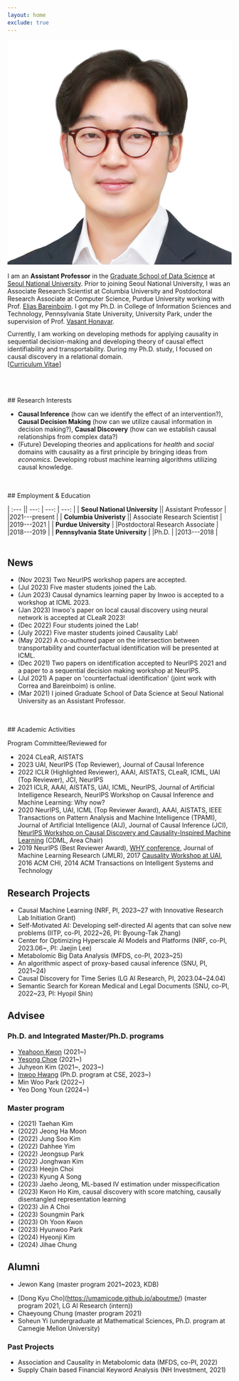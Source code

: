 ```yaml
---
layout: home
exclude: true
---
```



<div id="container">
  <img src="assets/sanghack2023-face.png" class="profile-pic"/>
  <div id="aboutme" float="right">
<p style="margin-bottom:3mm;">
	I am an <b>Assistant Professor</b> in the <a href="https://gsds.snu.ac.kr">Graduate School of Data Science</a> at <a href="https://www.snu.ac.kr">Seoul National University</a>. Prior to joining Seoul National University, 
	I was an 
	Associate Research Scientist at Columbia University and Postdoctoral Research Associate at Computer Science, Purdue University
	working with Prof. <a href="http://causalai.net">Elias Bareinboim</a>.
	I got my Ph.D. in College of Information Sciences and Technology, Pennsylvania State University, University Park, under the supervision of Prof. <a href="https://faculty.ist.psu.edu/vhonavar/index.htm">Vasant Honavar</a>.
</p>
Currently, I am working on developing methods for applying causality in sequential decision-making
and developing theory of causal effect identifiability and transportability.
During my Ph.D. study, I focused on causal discovery in a relational domain.<br>
[<a href="/assets/cv.pdf">Curriculum Vitae</a>]
  </div>
  
</div>

<br>


<p style="margin-bottom:1.25cm;"></p>
## Research Interests

- **Causal Inference** (how can we identify the effect of an intervention?),  **Causal Decision Making** (how can we utilize causal information in decision making?),  **Causal Discovery** (how can we establish causal relationships from complex data?) 
- (Future) Developing theories and applications for *health* and *social* domains with causality as a first principle by bringing ideas from *economics*. Developing robust machine learning algorithms utilizing causal knowledge.


<p style="margin-bottom:1.25cm;"></p>
## Employment & Education

| :--- || ---: | ---: | ---: |
| **Seoul National University**  || Assistant Professor | |2021---present |
| **Columbia Univeristy**  || Associate Research Scientist | |2019---2021 |
| **Purdue University**  | |Postdoctoral Research Associate | |2018---2019 |
| **Pennsylvania State University** | |Ph.D. | |2013---2018 |


<p style="margin-bottom:1.25cm;"></p>



## News
- (Nov 2023) Two NeurIPS workshop papers are accepted.
- (Jul 2023) Five master students joined the Lab.
- (Jun 2023) Causal dynamics learning paper by Inwoo is accepted to a workshop at ICML 2023.
- (Jan 2023) Inwoo's paper on local causal discovery using neural network is accepted at CLeaR 2023!
- (Dec 2022) Four students joined the Lab!
- (July 2022) Five master students joined Causality Lab!
- (May 2022) A co-authored paper on the intersection between transportability and counterfactual identification will be presented at ICML.
- (Dec 2021) Two papers on identification accepted to NeurIPS 2021 and a paper to a sequential decision making workshop at NeurIPS.
- (Jul 2021) A paper on 'counterfactual identification' (joint work with Correa and Bareinboim) is online.
- (Mar 2021) I joined Graduate School of Data Science at Seoul National University as an Assistant Professor.


<p style="margin-bottom:1.25cm;"></p>
## Academic Activities

Program Committee/Reviewed for 

- 2024 CLeaR, AISTATS
- 2023 UAI, NeurIPS (Top Reviewer), Journal of Causal Inference
- 2022 ICLR  (Highlighted Reviewer), AAAI, AISTATS, CLeaR, ICML, UAI (Top Reviewer), JCI, NeurIPS
- 2021 ICLR, AAAI, AISTATS, UAI, ICML, NeurIPS, Journal of Artificial Intelligence Research, NeurIPS Workshop on Causal Inference and Machine Learning: Why now?
- 2020 NeurIPS, UAI, ICML (Top Reviewer Award), AAAI, AISTATS, IEEE Transactions on Pattern Analysis and Machine Intelligence (TPAMI), Journal of Artificial Intelligence (AIJ), Journal of Causal Inference (JCI), [NeurIPS Workshop on Causal Discovery and Causality-Inspired Machine Learning](https://www.cmu.edu/dietrich/causality/neurips20ws/) (CDML, Area Chair)
- 2019 NeurIPS (Best Reviewer Award), [WHY conference](https://why19.causalai.net),
 Journal of Machine Learning Research (JMLR), 2017 [Causality Workshop at UAI](https://causalai.net/causal-uai17/), 2016 ACM CHI, 2014 ACM Transactions on Intelligent Systems and Technology

## Research Projects

- Causal Machine Learning (NRF, PI, 2023~27 with Innovative Research Lab Initiation Grant)
- Self-Motivated AI: Developing self-directed AI agents that can solve new problems (IITP, co-PI, 2022~26, PI: Byoung-Tak Zhang)
- Center for Optimizing Hyperscale AI Models and Platforms (NRF, co-PI, 2023.06~, PI: Jaejin Lee)
- Metabolomic Big Data Analysis (MFDS, co-PI, 2023~25)
- An algorithmic aspect of proxy-based causal inference (SNU, PI, 2021~24)
- Causal Discovery for Time Series (LG AI Research, PI, 2023.04~24.04)
- Semantic Search for Korean Medical and Legal Documents (SNU, co-PI, 2022~23, PI: Hyopil Shin)

## Advisee

### Ph.D. and Integrated Master/Ph.D. programs
- [Yeahoon Kwon](https://deepstroy.github.io) (2021~)
- [Yesong Choe](https://lovelyesong.github.io) (2021~)
- Juhyeon Kim (2021~, 2023~)
- [Inwoo Hwang](https://bluemoon010.github.io) (Ph.D. program at CSE, 2023~)
- Min Woo Park (2022~)
- Yeo Dong Youn (2024~)


### Master program 
- (2021) Taehan Kim
- (2022) Jeong Ha Moon
- (2022) Jung Soo Kim
- (2022) Dahhee Yim
- (2022) Jeongsup Park
- (2022) Jonghwan Kim
- (2023) Heejin Choi
- (2023) Kyung A Song
- (2023) Jaeho Jeong, ML-based IV estimation under misspecification
- (2023) Kwon Ho Kim, causal discovery with score matching, causally disentangled representation learning
- (2023) Jin A Choi
- (2023) Soungmin Park
- (2023) Oh Yoon Kwon
- (2023) Hyunwoo Park
- (2024) Hyeonji Kim
- (2024) Jihae Chung





## Alumni 
- Jewon Kang (master program 2021~2023, KDB)
<!-- - Juhyeon Kim (master program 2021~2023, Ph.D. program)-->
- \[Dong Kyu Cho\](https://umamicode.github.io/aboutme/) (master program 2021, LG AI Research (intern))
- Chaeyoung Chung (master program 2021)
- Soheun Yi (undergraduate at Mathematical Sciences, Ph.D. program at Carnegie Mellon University)



### Past Projects

- Association and Causality in Metabolomic data (MFDS, co-PI, 2022)
- Supply Chain based Financial Keyword Analysis (NH Investment, 2021)

